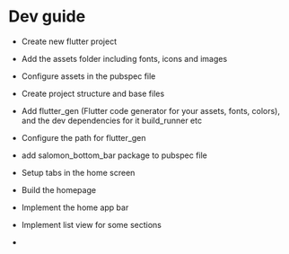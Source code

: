 # Dev guide

- Create new flutter project

- Add the assets folder including fonts, icons and images

- Configure assets in the pubspec file

- Create project structure and base files

- Add flutter_gen (Flutter code generator for your assets, fonts, colors), and the dev dependencies for it build_runner etc

- Configure the path for flutter_gen

- add salomon_bottom_bar package to pubspec file

- Setup tabs in the home screen

- Build the homepage

- Implement the home app bar

- Implement list view for some sections

- 